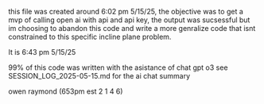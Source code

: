 this file was created around 6:02 pm 5/15/25, the objective was to get a mvp of calling open ai with api and api key, the output was sucsessful but im choosing to abandon this code and write a more genralize code that isnt constrained to this specific incline plane problem.


It is 6:43 pm 5/15/25

99% of this code was written with the asistance of chat gpt o3 see SESSION_LOG_2025-05-15.md for the ai chat summary

owen raymond
(653pm est 2 1 4 6)